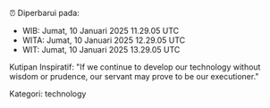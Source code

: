 ⏰ Diperbarui pada:
- WIB: Jumat, 10 Januari 2025 11.29.05 UTC
- WITA: Jumat, 10 Januari 2025 12.29.05 UTC
- WIT: Jumat, 10 Januari 2025 13.29.05 UTC

Kutipan Inspiratif:
"If we continue to develop our technology without wisdom or prudence, our servant may prove to be our executioner."


Kategori: technology

